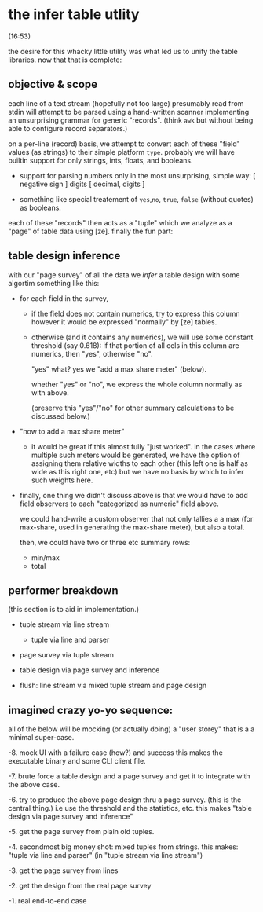# the infer table utlity

(16:53)

the desire for this whacky little utility was what led us
to unify the table libraries. now that that is complete:




## objective & scope

each line of a text stream (hopefully not too large) presumably read
from stdin will attempt to be parsed using a hand-written scanner
implementing an unsurprising grammar for generic "records".
(think `awk` but without being able to configure record separators.)

on a per-line (record) basis, we attempt to convert each of these
"field" values (as strings) to their simple platform `type`. probably
we will have builtin support for only strings, ints, floats, and
booleans.

  - support for parsing numbers only in the most unsurprising,
    simple way: [ negative sign ] digits [ decimal, digits ]

  - something like special treatement of `yes`,`no`, `true`,
    `false` (without quotes) as booleans.

each of these "records" then acts as a "tuple" which we analyze
as a "page" of table data using [ze].  finally the fun part:




## table design inference

with our "page survey" of all the data we *infer* a table design
with some algortim something like this:

  - for each field in the survey,

    - if the field does not contain numerics,
      try to express this column however it would be expressed
      "normally" by [ze] tables.

    - otherwise (and it contains any numerics), we will use some
      constant threshold (say 0.618): if that portion of all cels
      in this column are numerics, then "yes", otherwise "no".

      "yes" what? yes we "add a max share meter" (below).

      whether "yes" or "no", we express the whole column normally
      as with above.

      (preserve this "yes"/"no" for other summary calculations to
       be discussed below.)


  - "how to add a max share meter"

    - it would be great if this almost fully "just worked". in the
      cases where multiple such meters would be generated, we have
      the option of assigning them relative widths to each other
      (this left one is half as wide as this right one, etc) but we
      have no basis by which to infer such weights here.


  - finally, one thing we didn't discuss above is that we would have
    to add field observers to each "categorized as numeric" field above.

    we could hand-write a custom observer that not only tallies a
    a max (for max-share, used in generating the max-share meter),
    but also a total.

    then, we could have two or three etc summary rows:
      - min/max
      - total




## performer breakdown

(this section is to aid in implementation.)

  - tuple stream via line stream
    - tuple via line and parser

  - page survey via tuple stream

  - table design via page survey and inference

  - flush:
    line stream via mixed tuple stream and page design




## imagined crazy yo-yo sequence:

all of the below will be mocking (or actually doing)
a "user storey" that is a a minimal super-case.

  -8. mock UI with a failure case (how?) and success
      this makes the executable binary and some
      CLI client file.

  -7. brute force a table design and a page survey
      and get it to integrate with the above case.

  -6. try to produce the above page design thru
      a page survey. (this is the central thing.)
      i.e use the threshold and the statistics, etc.
      this makes
      "table design via page survey and inference"

  -5. get the page survey from plain old tuples.

  -4. secondmost big money shot: mixed tuples from
      strings. this makes:
      "tuple via line and parser"
      (in "tuple stream via line stream")

  -3. get the page survey from lines

  -2. get the design from the real page survey

  -1. real end-to-end case
